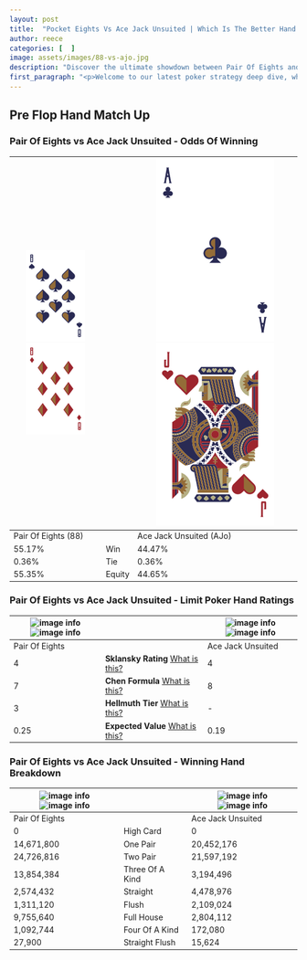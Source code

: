 ```yaml
---
layout: post
title:  "Pocket Eights Vs Ace Jack Unsuited | Which Is The Better Hand In Poker? A Complete Guide"
author: reece
categories: [  ]
image: assets/images/88-vs-ajo.jpg
description: "Discover the ultimate showdown between Pair Of Eights and Ace Jack Unsuited in poker! Uncover the odds, strategies, and scenarios where one hand triumphs over the other. Get ready to up your poker game with this thrilling analysis."
first_paragraph: "<p>Welcome to our latest poker strategy deep dive, where we're pitting two distinct hands against each other in a high-stakes showdown: Pair Of Eights vs Ace Jack Unsuited.</p><p>In the dynamic world of poker, every decision counts, and knowing which hand holds the upper hand is key to your success at the table.</p><p>In this article, we'll dissect these two hands, explore the scenarios where one dominates the other, and equip you with the knowledge to make strategic choices that can tip the odds in your favor.</p><p>Get ready to unravel the intriguing dynamics of these poker hands and elevate your game to new heights.</p>"
---
```




[comment]: # (sp0)

## Pre Flop Hand Match Up

<div class="table hand-ratings" markdown="1"> 



### Pair Of Eights vs Ace Jack Unsuited - Odds Of Winning


    
| ![image info](assets/images/hand1/8.png) ![image info](assets/images/hand1/8o.png) |  | ![image info](assets/images/hand2/A.png) ![image info](assets/images/hand2/Jo.png) |
| -------- | -------- | -------- |
| Pair Of Eights (88) |  | Ace Jack Unsuited (AJo) |
| 55.17% | Win | 44.47% |
| 0.36% | Tie | 0.36% |
| 55.35% | Equity | 44.65% |




[comment]: # (sp1)



### Pair Of Eights vs Ace Jack Unsuited - Limit Poker Hand Ratings


    
| ![image info](https://www.riverpairs.com/assets/images/hand1/8.png) ![image info](https://www.riverpairs.com/assets/images/hand1/8o.png) |  | ![image info](https://www.riverpairs.com/assets/images/hand2/A.png) ![image info](https://www.riverpairs.com/assets/images/hand2/Jo.png) |
| -------- | -------- | -------- |
| Pair Of Eights |  | Ace Jack Unsuited |
| 4 | **Sklansky Rating** [What is this?](/sklansky-rating-explained) | 4 |
| 7 | **Chen Formula** [What is this?](/chen-formula-explained) | 8 |
| 3 | **Hellmuth Tier** [What is this?](/Hellmuth-tier-explained) | - |
| 0.25 | **Expected Value** [What is this?](/expected-value-explained) | 0.19 |




[comment]: # (sp2)



### Pair Of Eights vs Ace Jack Unsuited - Winning Hand Breakdown


    
| ![image info](https://www.riverpairs.com/assets/images/hand1/8.png) ![image info](https://www.riverpairs.com/assets/images/hand1/8o.png) |  | ![image info](https://www.riverpairs.com/assets/images/hand2/A.png) ![image info](https://www.riverpairs.com/assets/images/hand2/Jo.png) |
| -------- | -------- | -------- |
| Pair Of Eights |  | Ace Jack Unsuited |
| 0 | High Card | 0 |
| 14,671,800 | One Pair | 20,452,176 |
| 24,726,816 | Two Pair | 21,597,192 |
| 13,854,384 | Three Of A Kind | 3,194,496 |
| 2,574,432 | Straight | 4,478,976 |
| 1,311,120 | Flush | 2,109,024 |
| 9,755,640 | Full House | 2,804,112 |
| 1,092,744 | Four Of A Kind | 172,080 |
| 27,900 | Straight Flush | 15,624 |




[comment]: # (sp3)



</div>

[comment]: # (sp4)



[comment]: # (sp5)

